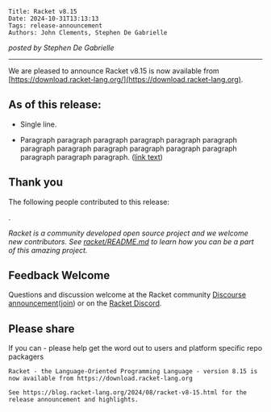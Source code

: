     Title: Racket v8.15
    Date: 2024-10-31T13:13:13
    Tags: release-announcement
    Authors: John Clements, Stephen De Gabrielle


*posted by Stephen De Gabrielle*

----------------------------------------------------------------------

We are pleased to announce Racket v8.15 is now available from [https://download.racket-lang.org/](https://download.racket-lang.org).

## As of this release:

- Single line.

- Paragraph paragraph paragraph paragraph paragraph paragraph paragraph 
  paragraph paragraph paragraph paragraph paragraph paragraph paragraph
  paragraph.  ([link text](https://docs.racket-lang.org/links-to-thing))

## Thank you

The following people contributed to this release:

.

_Racket is a community developed open source project and we welcome new
contributors. See 
[racket/README.md](https://github.com/racket/racket/blob/master/README.md#contributing)
to learn how you can be a part of this amazing project._

## Feedback Welcome

Questions and discussion welcome at the Racket community
[Discourse announcement](https://racket.discourse.group/t/racket-v8-15-is-now-available/3229)([join](https://racket.discourse.group/invites/VxkBcXY7yL)) 
or on the [Racket Discord](https://discord.gg/6Zq8sH5).

## Please share

If you can  - please help get the word out to users and platform specific repo packagers

```
Racket - the Language-Oriented Programming Language - version 8.15 is now available from https://download.racket-lang.org

See https://blog.racket-lang.org/2024/08/racket-v8-15.html for the release announcement and highlights.
```
